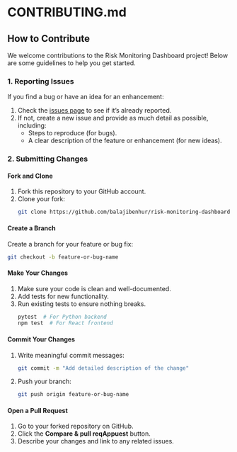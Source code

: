 # CONTRIBUTING.md

## How to Contribute
We welcome contributions to the Risk Monitoring Dashboard project! Below are some guidelines to help you get started.

### 1. Reporting Issues
If you find a bug or have an idea for an enhancement:
1. Check the [issues page](https://github.com/yourname/risk-monitoring-dashboard/issues) to see if it’s already reported.
2. If not, create a new issue and provide as much detail as possible, including:
   - Steps to reproduce (for bugs).
   - A clear description of the feature or enhancement (for new ideas).

### 2. Submitting Changes
#### Fork and Clone
1. Fork this repository to your GitHub account.
2. Clone your fork:
   ```bash
   git clone https://github.com/balajibenhur/risk-monitoring-dashboard.git
   ```

#### Create a Branch
Create a branch for your feature or bug fix:
```bash
git checkout -b feature-or-bug-name
```

#### Make Your Changes
1. Make sure your code is clean and well-documented.
2. Add tests for new functionality.
3. Run existing tests to ensure nothing breaks.
   ```bash
   pytest  # For Python backend
   npm test  # For React frontend
   ```

#### Commit Your Changes
1. Write meaningful commit messages:
   ```bash
   git commit -m "Add detailed description of the change"
   ```

2. Push your branch:
   ```bash
   git push origin feature-or-bug-name
   ```

#### Open a Pull Request
1. Go to your forked repository on GitHub.
2. Click the **Compare & pull reqAppuest** button.
3. Describe your changes and link to any related issues.
